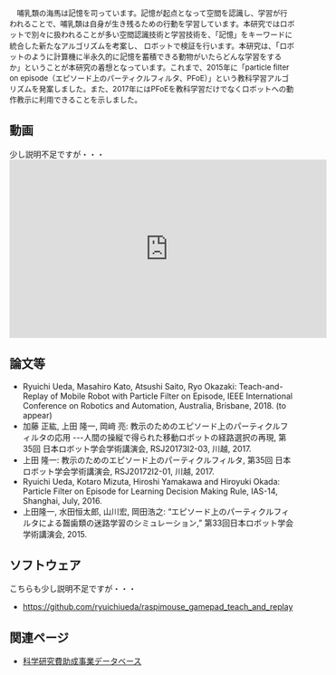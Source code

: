 <p class="cjk" align="left"><span style="font-size: small;">　哺乳類</span><span style="font-size: small;">の海馬</span><span style="font-size: small;">は記憶を司っています。</span><span style="font-size: small;">記憶が起点となって空間を認識し、</span><span style="font-size: small;">学習が行われることで、</span><span style="font-size: small;">哺乳類は自身が生き残るための行動を学習しています。</span><span style="font-size: small;">本研究ではロボットで別々に扱われることが多い空間認識技術と学習技術を、</span><span style="font-size: small;">「記憶」をキーワードに統合した新たなアルゴリズムを考案し、</span><span lang="en-US"><span style="font-size: small;"> </span></span><span style="font-size: small;">ロボットで検証を行います。</span><span style="font-size: small;">本研究は、</span>「<span style="font-size: small;">ロボットのように計算機に半永久的に記憶を蓄積できる動物がいたらどんな学習をするか</span><span style="font-size: small;">」</span><span style="font-size: small;">ということが本研究の着想となっています。これまで、2015年に</span><span style="font-size: small;">「particle filter on episode（エピソード上のパーティクルフィルタ、PFoE）」という教科学習アルゴリズムを発案しました。また、2017年にはPFoEを教科学習だけでなくロボットへの動作教示に利用できることを示しました。</span></p>

<h2>動画</h2>
少し説明不足ですが・・・

<iframe src="https://www.youtube.com/embed/videoseries?list=PLbUh9y6MXvjeLI9mUsuZzBo-oAqbUaWcH" width="560" height="315" frameborder="0" allowfullscreen="allowfullscreen"></iframe>
<h2>論文等</h2>
<ul>
 	<li>Ryuichi Ueda, Masahiro Kato, Atsushi Saito, Ryo Okazaki: Teach-and-Replay of Mobile Robot with Particle Filter on Episode, IEEE International Conference on Robotics and Automation, Australia, Brisbane, 2018. (to appear)</li>
 	<li>加藤 正紘, 上田 隆一, 岡﨑 亮: 教示のためのエピソード上のパーティクルフィルタの応用 ---人間の操縦で得られた移動ロボットの経路選択の再現, 第35回 日本ロボット学会学術講演会, RSJ20173I2-03, 川越, 2017.</li>
 	<li>上田 隆一: 教示のためのエピソード上のパーティクルフィルタ, 第35回 日本ロボット学会学術講演会, RSJ20172I2-01, 川越, 2017.</li>
 	<li>Ryuichi Ueda, Kotaro Mizuta, Hiroshi Yamakawa and Hiroyuki Okada: Particle Filter on Episode for Learning Decision Making Rule, IAS-14, Shanghai, July, 2016.</li>
 	<li>上田隆一, 水田恒太郎, 山川宏, 岡田浩之: “エピソード上のパーティクルフィルタによる齧歯類の迷路学習のシミュレーション,” 第33回日本ロボット学会学術講演会, 2015.</li>
</ul>
<h2>ソフトウェア</h2>
こちらも少し説明不足ですが・・・
<ul>
 	<li><a href="https://github.com/ryuichiueda/raspimouse_gamepad_teach_and_replay" target="_blank" rel="noopener">https://github.com/ryuichiueda/raspimouse_gamepad_teach_and_replay</a></li>
</ul>
<h2>関連ページ</h2>
<ul>
 	<li><a href="https://kaken.nii.ac.jp/grant/KAKENHI-PROJECT-17K00313/" target="_blank" rel="noopener">科学研究費助成事業データベース</a></li>
</ul>
